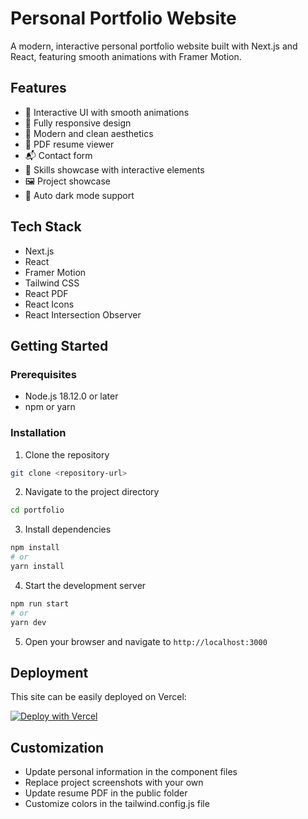 # Personal Portfolio Website

A modern, interactive personal portfolio website built with Next.js and React, featuring smooth animations with Framer Motion.

## Features

- 🌟 Interactive UI with smooth animations
- 📱 Fully responsive design
- 🎨 Modern and clean aesthetics
- 📄 PDF resume viewer
- 📬 Contact form
- 🎯 Skills showcase with interactive elements
- 🖼️ Project showcase
- 🌙 Auto dark mode support

## Tech Stack

- Next.js
- React
- Framer Motion
- Tailwind CSS
- React PDF
- React Icons
- React Intersection Observer

## Getting Started

### Prerequisites

- Node.js 18.12.0 or later
- npm or yarn

### Installation

1. Clone the repository
```bash
git clone <repository-url>
```

2. Navigate to the project directory
```bash
cd portfolio
```

3. Install dependencies
```bash
npm install
# or
yarn install
```

4. Start the development server
```bash
npm run start
# or
yarn dev
```

5. Open your browser and navigate to `http://localhost:3000`

## Deployment

This site can be easily deployed on Vercel:

[![Deploy with Vercel](https://vercel.com/button)](https://vercel.com/new/clone?repository-url=https://github.com/yourusername/portfolio)

## Customization

- Update personal information in the component files
- Replace project screenshots with your own
- Update resume PDF in the public folder
- Customize colors in the tailwind.config.js file

